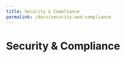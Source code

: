 ```yaml
---
title: Security & Compliance
permalink: /docs/security-and-compliance
---
```


# Security & Compliance
